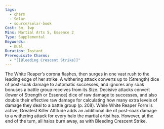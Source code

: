 ```yaml
---
tags:
  - charm
  - Solar
  - source/solar-book
Cost: 3m, 1wp
Mins: Martial Arts 5, Essence 2
Type: Supplemental
Keywords:
  - Dual
Duration: Instant
Prerequisite Charms:
  - "[[Bleeding Crescent Strike]]"
---
```

The White Reaper’s corona flashes, then surges in one vast rush to the leading edge of her strike. A withering attack converts up to (Strength) dice of post-soak damage to automatic successes, and ignores any soak bonuses a battle group receives from its Size. Decisive attacks convert (lower of Strength or Essence) dice of raw damage to successes, and also double their effective raw damage for calculating how many extra levels of damage they deal to a battle group (p. 208). While White Reaper Form is active, Greatest Killer Attitude adds an additional die of post-soak damage to a withering attack for every halo the martial artist has. However, at the end of the turn, all halos burn away, as with Bleeding Crescent Strike.